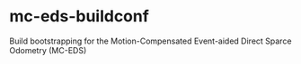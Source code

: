 # mc-eds-buildconf
Build bootstrapping for the Motion-Compensated Event-aided Direct Sparce Odometry (MC-EDS)
